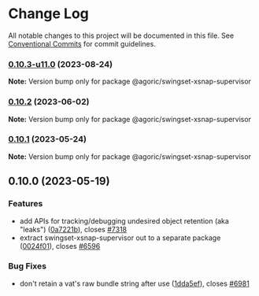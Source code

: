 # Change Log

All notable changes to this project will be documented in this file.
See [Conventional Commits](https://conventionalcommits.org) for commit guidelines.

### [0.10.3-u11.0](https://github.com/Agoric/agoric-sdk/compare/@agoric/swingset-xsnap-supervisor@0.10.2...@agoric/swingset-xsnap-supervisor@0.10.3-u11.0) (2023-08-24)

**Note:** Version bump only for package @agoric/swingset-xsnap-supervisor





### [0.10.2](https://github.com/Agoric/agoric-sdk/compare/@agoric/swingset-xsnap-supervisor@0.10.1...@agoric/swingset-xsnap-supervisor@0.10.2) (2023-06-02)

**Note:** Version bump only for package @agoric/swingset-xsnap-supervisor





### [0.10.1](https://github.com/Agoric/agoric-sdk/compare/@agoric/swingset-xsnap-supervisor@0.10.0...@agoric/swingset-xsnap-supervisor@0.10.1) (2023-05-24)

**Note:** Version bump only for package @agoric/swingset-xsnap-supervisor





## 0.10.0 (2023-05-19)


### Features

* add APIs for tracking/debugging undesired object retention (aka "leaks") ([0a7221b](https://github.com/Agoric/agoric-sdk/commit/0a7221b3c04f3b2894c30346fa2ea6fb0130c046)), closes [#7318](https://github.com/Agoric/agoric-sdk/issues/7318)
* extract swingset-xsnap-supervisor out to a separate package ([0024f01](https://github.com/Agoric/agoric-sdk/commit/0024f0128ff658c93468069b6fa5cc3bebfbdc78)), closes [#6596](https://github.com/Agoric/agoric-sdk/issues/6596)


### Bug Fixes

* don't retain a vat's raw bundle string after use ([1dda5ef](https://github.com/Agoric/agoric-sdk/commit/1dda5ef23e8fa624942a580487b3c94595eae5c3)), closes [#6981](https://github.com/Agoric/agoric-sdk/issues/6981)
